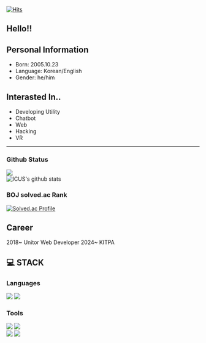 [![Hits](https://hits.seeyoufarm.com/api/count/incr/badge.svg?url=https%3A%2F%2Fgithub.com%2FICUSXD%2F&count_bg=%2379C83D&title_bg=%23555555&icon=&icon_color=%23E7E7E7&title=hits&edge_flat=false)](https://hits.seeyoufarm.com)

## Hello!!

## Personal Information
* Born: 2005.10.23
* Language: Korean/English
* Gender: he/him

## Interasted In..
* Developing Utility
* Chatbot
* Web
* Hacking
* VR
---
### Github Status
![](https://github-readme-stats.vercel.app/api/top-langs/?username=ehredev&layout=compact&theme=dark)
</br>
![ICUS's github stats](https://github-readme-stats.vercel.app/api?username=ehredev&show_icons=true&theme=radical)
</br>
### BOJ solved.ac Rank
[![Solved.ac Profile](http://mazassumnida.wtf/api/v2/generate_badge?boj=happyicus1)](https://solved.ac/happyicus1/)

## Career
2018~ Unitor Web Developer
2024~ KITPA 

## 💻 STACK
### Languages
![](https://img.shields.io/badge/Python-F7DF1E?style=flat-square&logo=Python&logoColor=black)
![](https://img.shields.io/badge/MySQL-4479A1?style=flat-square&logo=mysql&logoColor=black)

### Tools
![](https://img.shields.io/badge/Visual%20Studio%20Code-007ACC?style=flat&logo=visualstudiocode&logoColor=black])
![](https://img.shields.io/badge/DataGrip-000000?style=flat&logo=datagrip&logoColor=black])
<br>
![](https://img.shields.io/badge/Github-181717?style=flat&logo=github&logoColor=black])
![](https://img.shields.io/badge/Git-F05032?style=flat&logo=git&logoColor=white])
